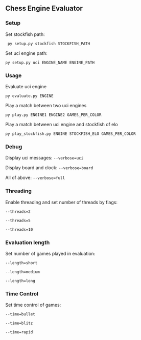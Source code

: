 ## Chess Engine Evaluator

### Setup

Set stockfish path:

`` py setup.py stockfish STOCKFISH_PATH``

Set uci engine path:

``py setup.py uci ENGINE_NAME ENGINE_PATH``

### Usage

Evaluate uci engine

``py evaluate.py ENGINE``

Play a match between two uci engines

``py play.py ENGINE1 ENGINE2 GAMES_PER_COLOR``

Play a match between uci engine and stockfish of elo

``py play_stockfish.py ENGINE STOCKFISH_ELO GAMES_PER_COLOR``

### Debug

Display uci messages: ``--verbose=uci``

Display board and clock: ``--verbose=board``

All of above: ``--verbose=full``

### Threading

Enable threading and set number of threads by flags:

``--threads=2``

``--threads=5``

``--threads=10``

### Evaluation length

Set number of games played in evaluation:

``--length=short``

``--length=medium``

``--length=long``

### Time Control

Set time control of games:

``--time=bullet``

``--time=blitz``

``--time=rapid``